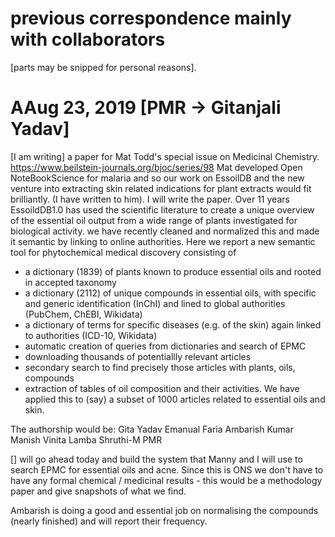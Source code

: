 # previous correspondence mainly with collaborators

[parts may be snipped for personal reasons].

# AAug 23, 2019 [PMR -> Gitanjali Yadav]
[I am writing]  a paper for Mat Todd's special issue on Medicinal Chemistry.
https://www.beilstein-journals.org/bjoc/series/98
Mat developed Open NoteBookScience for malaria and so our work on EssoilDB and the new venture into extracting skin 
related indications for plant extracts would fit brilliantly. (I have written to him).
I will write the paper. 
Over 11 years EssoildDB1.0 has used the scientific literature to create a unique overview of the essential oil output from a wide range of plants investigated for biological activity. we have recently cleaned and normalized this and made it semantic by linking to online authorities. Here we report a new semantic tool for phytochemical medical discovery consisting of
- a dictionary (1839) of plants known to produce essential oils and rooted in accepted taxonomy
- a dictionary (2112) of unique compounds  in essential oils, with specific and generic identification (InChI) and lined to global authorities (PubChem, ChEBI, Wikidata)
- a dictionary of terms for specific diseases (e.g. of the skin) again linked to authorities (ICD-10, Wikidata)
- automatic creation of  queries from dictionaries and search of EPMC
- downloading thousands of potentiallly relevant articles
- secondary search to find precisely those articles with plants, oils, compounds
- extraction of tables of oil composition and their activities.
We have applied this to (say) a subset of 1000 articles related to essential oils and skin.

The authorship would be:
Gita Yadav
Emanual Faria
Ambarish Kumar
Manish 
Vinita Lamba
Shruthi-M
PMR

[] will go ahead today and build the system that Manny and I will use to search
EPMC for essential oils and acne. Since this is ONS we don't have to have any formal chemical / medicinal results - this would be 
a methodology paper and give snapshots of what we find. 

Ambarish is doing a good and essential job on normalising the compounds (nearly finished) and will report their frequency. 
